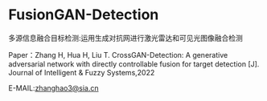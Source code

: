 # FusionGAN-Detection
多源信息融合目标检测:运用生成对抗网进行激光雷达和可见光图像融合检测

Paper：Zhang H, Hua H, Liu T. CrossGAN-Detection: A generative adversarial network with directly controllable fusion for target detection [J]. Journal of Intelligent & Fuzzy Systems,2022

E-MAIL:zhanghao3@sia.cn

